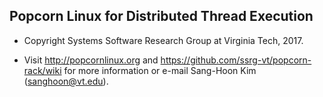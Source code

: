 Popcorn Linux for Distributed Thread Execution
----------------------------------------------

* Copyright Systems Software Research Group at Virginia Tech, 2017.

* Visit http://popcornlinux.org and https://github.com/ssrg-vt/popcorn-rack/wiki for more information or e-mail Sang-Hoon Kim (sanghoon@vt.edu).
